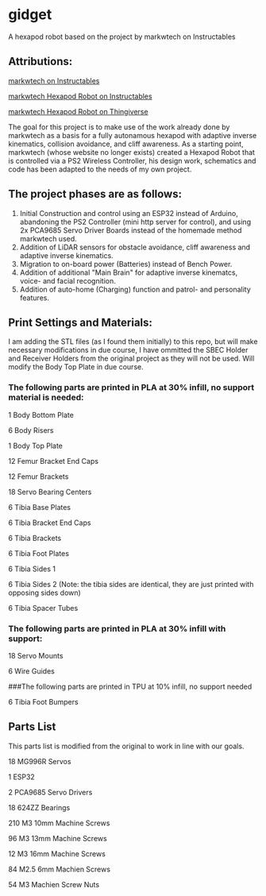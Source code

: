 # gidget

A hexapod robot based on the project by markwtech on Instructables

## Attributions:

[markwtech on Instructables](https://www.instructables.com/member/markwtech/)

[markwtech Hexapod Robot on Instructables](https://www.instructables.com/Hexapod-Robot/)

[markwtech Hexapod Robot on Thingiverse](https://www.thingiverse.com/thing:3463845)

The goal for this project is to make use of the work already done by markwtech as a basis for a fully autonamous hexapod with adaptive inverse kinematics, collision avoidance, and cliff awareness. As a starting point, markwtech (whose website no longer exists) created a Hexapod Robot that is controlled via a PS2 Wireless Controller, his design work, schematics and code has been adapted to the needs of my own project.

## The project phases are as follows:

1. Initial Construction and control using an ESP32 instead of Arduino, abandoning the PS2 Controller (mini http server for control), and using 2x PCA9685 Servo Driver Boards instead of the homemade method markwtech used.
2. Addition of LiDAR sensors for obstacle avoidance, cliff awareness and adaptive inverse kinematics.
3. Migration to on-board power (Batteries) instead of Bench Power.
4. Addition of additional "Main Brain" for adaptive inverse kinematcs, voice- and facial recognition.
5. Addition of auto-home (Charging) function and patrol- and personality features.

## Print Settings and Materials:

I am adding the STL files (as I found them initially) to this repo, but will make necessary modifications in due course, I have ommitted the SBEC Holder and Receiver Holders from the original project as they will not be used. Will modify the Body Top Plate in due course.

### The following parts are printed in PLA at 30% infill, no support material is needed:

1 Body Bottom Plate

6 Body Risers

1 Body Top Plate

12 Femur Bracket End Caps

12 Femur Brackets

18 Servo Bearing Centers

6 Tibia Base Plates

6 Tibia Bracket End Caps

6 Tibia Brackets

6 Tibia Foot Plates

6 Tibia Sides 1

6 Tibia Sides 2 (Note: the tibia sides are identical, they are just printed with opposing sides down)

6 Tibia Spacer Tubes

### The following parts are printed in PLA at 30% infill with support:

18 Servo Mounts

6 Wire Guides

###The following parts are printed in TPU at 10% infill, no support needed

6 Tibia Foot Bumpers

## Parts List

This parts list is modified from the original to work in line with our goals.

18 MG996R Servos

1 ESP32

2 PCA9685 Servo Drivers

18 624ZZ Bearings

210 M3 10mm Machine Screws

96 M3 13mm Machine Screws

12 M3 16mm Machine Screws

84 M2.5 6mm Machien Screws

54 M3 Machien Screw Nuts

